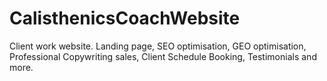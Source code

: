 # CalisthenicsCoachWebsite
 Client work website. Landing page, SEO optimisation, GEO optimisation, Professional Copywriting sales, Client Schedule Booking, Testimonials and more.

